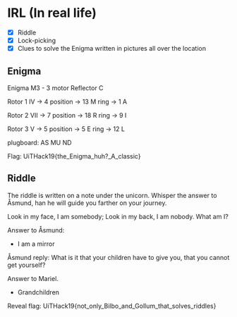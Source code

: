 # IRL (In real life)

- [X] Riddle
- [X] Lock-picking 
- [X] Clues to solve the Enigma written in pictures all over the location

## Enigma
Enigma M3 - 3 motor
Reflector C

Rotor 1 
    IV -> 4
    position -> 13 M
    ring -> 1 A

Rotor 2 
    VII -> 7
    position -> 18 R
    ring -> 9 I

Rotor 3
    V -> 5
    position -> 5 E
    ring -> 12 L

plugboard: AS MU ND

Flag: UiTHack19{the_Enigma_huh?_A_classic}


## Riddle
The riddle is written on a note under the unicorn. Whisper the answer to Åsmund, han he will guide you farther on your journey. 

Look in my face, I am somebody; Look in my back, I am nobody.
What am I?

Answer to Åsmund:
- I am a mirror

Åsmund reply:
What is it that your children have to give you, that you cannot get yourself?

Answer to Mariel.
- Grandchildren

Reveal flag: UiTHack19{not_only_Bilbo_and_Gollum_that_solves_riddles}
